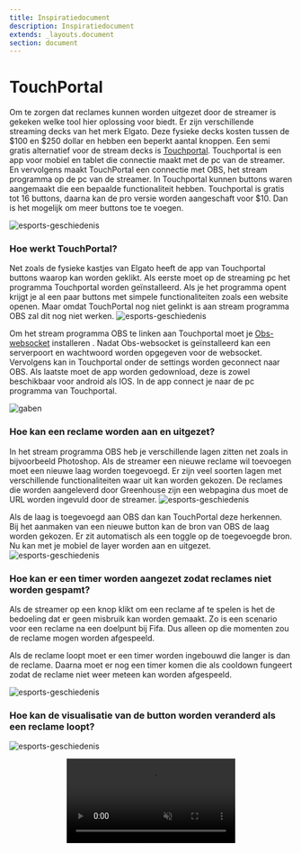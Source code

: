 ```yaml
---
title: Inspiratiedocument
description: Inspiratiedocument
extends: _layouts.document
section: document
---
```


# TouchPortal

Om te zorgen dat reclames kunnen worden uitgezet door de streamer is gekeken welke tool hier oplossing voor biedt. Er zijn verschillende streaming decks van het merk Elgato. Deze fysieke decks kosten tussen de $100 en $250 dollar en hebben een beperkt aantal knoppen. 
Een semi gratis alternatief voor de stream decks is [Touchportal](https://www.touch-portal.com/). Touchportal is een app voor mobiel en tablet die connectie maakt met de pc van de streamer. En vervolgens maakt TouchPortal een connectie met OBS, het stream programma op de pc van de streamer. In Touchportal kunnen buttons waren aangemaakt die een bepaalde functionaliteit hebben. Touchportal is gratis tot 16 buttons, daarna kan de pro versie worden aangeschaft voor $10. 
Dan is het mogelijk om meer buttons toe te voegen. 

![esports-geschiedenis](/assets/img/touchportal-preview.png "Touchportal desktop")

### Hoe werkt TouchPortal?
Net zoals de fysieke kastjes van Elgato heeft de app van Touchportal buttons waarop kan worden geklikt. Als eerste moet op de streaming pc het programma Touchportal worden geïnstalleerd. Als je het programma opent krijgt je al een paar buttons met simpele functionaliteiten zoals een website openen. Maar omdat TouchPortal nog niet gelinkt is aan stream programma OBS zal dit nog niet werken.
![esports-geschiedenis](/assets/img/touchportal-desktop.jpg "Touchportal desktop")


Om het stream programma OBS te linken aan Touchportal moet je [Obs-websocket](https://github.com/haganbmj/obs-websocket-js) installeren . 
Nadat Obs-websocket is geïnstalleerd kan een serverpoort en wachtwoord worden opgegeven voor de websocket.  
Vervolgens kan in Touchportal onder de settings worden geconnect naar OBS. 
Als laatste moet de app worden gedownload, deze is zowel beschikbaar voor android als IOS. In de app connect je naar de pc programma van Touchportal. 

![gaben](/assets/img/touchportal-mobile.jpg "Touchportal Mobile")

### Hoe kan een reclame worden aan en uitgezet?
In het stream programma OBS heb je verschillende lagen zitten net zoals in bijvoorbeeld Photoshop. Als de streamer een nieuwe reclame wil toevoegen moet een nieuwe laag worden toegevoegd. Er zijn veel soorten lagen met verschillende functionaliteiten waar uit kan worden gekozen. De reclames die worden aangeleverd door Greenhouse zijn een webpagina dus moet de URL worden ingevuld door de streamer. 
![esports-geschiedenis](/assets/img/OBS-options.png "OBS options")

Als de laag is toegevoegd aan OBS dan kan TouchPortal deze herkennen. Bij het aanmaken van een nieuwe button kan de bron van OBS de laag worden gekozen. Er zit automatisch als een toggle op de toegevoegde bron. Nu kan met je mobiel de layer worden aan en uitgezet.
![esports-geschiedenis](/assets/img/touchportal-options.png "TouchPortal options")

### Hoe kan er een timer worden aangezet zodat reclames niet worden gespamt? 
 Als de streamer op een knop klikt om een reclame af te spelen is het de bedoeling dat er geen misbruik kan worden gemaakt. Zo is een scenario voor een reclame na een doelpunt bij Fifa. Dus alleen op die momenten zou de reclame mogen worden afgespeeld. 

Als de reclame loopt moet er een timer worden ingebouwd die langer is dan de reclame. Daarna moet er nog een timer komen die als cooldown fungeert zodat de reclame niet weer meteen kan worden afgespeeld. 

![esports-geschiedenis](/assets/img/touchportal-timer.png "TouchPortal timer")

### Hoe kan de visualisatie van de button worden veranderd als een reclame loopt?

![esports-geschiedenis](/assets/img/touchportal-visualisatie.png "TouchPortal visualisatie")

<div align="center" class="embed-responsive embed-responsive-16by9">
    <video loop controls class="embed-responsive-item" muted>
        <source src="/assets/video/recording.mp4" type="video/mp4">
    </video>
</div>
